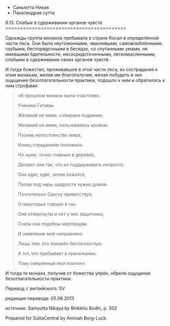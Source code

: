 









* Саньютта Никая
* Пакатиндрия сутта


9\.13\. Слабые в сдерживании органов чувств
\=\=\=\=\=\=\=\=\=\=\=\=\=\=\=\=\=\=\=\=\=\=\=\=\=\=\=\=\=\=\=\=\=\=\=\=\=\=\=\=\=



Однажды группа монахов пребывала в стране Косал в определённой части леса\. Они были неугомонными, чванливыми, самовлюблёнными, грубыми, беспорядочными в беседах, со спутанными умами, не имевшими бдительности, несосредоточенными, легкомысленными, слабыми в сдерживании своих органов чувств\.


И тогда божество, проживавшее в этой части леса, из сострадания к этим монахам, желая им благополучия, желая побудить в них ощущение безотлагательности практики, подошло к ним и обратилось к ним строфами:



> «В прошлом монахи жили счастливо,  
> 
> Ученики Готамы\.  
> 
> Желаний не имея, собирали подаяния,  
> 
> Желаний не имея, пользовались кровом\.  
> 
> Познав непостоянство мира,  
> 
> Конец страданиям положили\.  
> 
>   
> 
> Но ныне, точно главные в деревне,  
> 
> Делают они так, что их поддерживать непросто\.  
> 
> Они едят, едят, затем ложатся,  
> 
> Попав под чары щедрости чужих домов\.  
> 
>   
> 
> Почтительно Сангху приветствуя,  
> 
> О некоторых говорю я так:  
> 
> Они отвергнуты и нет у них защитника,  
> 
> Стали они подобны мертвецам\.  
> 
>   
> 
> И заявление моё направлено  
> 
> Лишь тем, кто покорён беспечностью\.  
> 
> А тот, кто пребывает в прилежании,  
> 
> Тому смиренный мой поклон»\.


И тогда те монахи, получив от божества упрёк, обрели ощущение безотлагательности практики\.



Перевод с английского: SV


редакция перевода: 05\.06\.2013


источник: Samyutta Nikaya by Bhikkhu Bodhi, p\. 302


Prepared for SuttaCentral by Aminah Borg\-Luck\.






